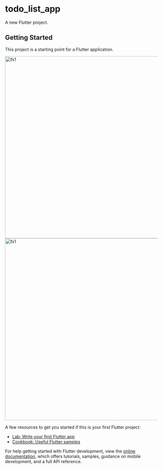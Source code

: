 # todo_list_app

A new Flutter project.

## Getting Started

This project is a starting point for a Flutter application.

<img width="600" alt="fs1" src="https://res.cloudinary.com/di6kiwkwf/image/upload/v1657412921/APPS/1657412090945_100_i65otm.png">
<img width="600" alt="fs1" src="https://res.cloudinary.com/di6kiwkwf/image/upload/v1657412921/APPS/1657412132921_100_xge4sn.png">

A few resources to get you started if this is your first Flutter project:

- [Lab: Write your first Flutter app](https://docs.flutter.dev/get-started/codelab)
- [Cookbook: Useful Flutter samples](https://docs.flutter.dev/cookbook)

For help getting started with Flutter development, view the
[online documentation](https://docs.flutter.dev/), which offers tutorials,
samples, guidance on mobile development, and a full API reference.
